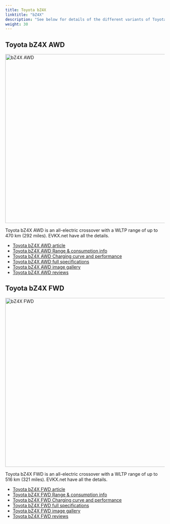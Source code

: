 ```yaml
---
title: Toyota bZ4X
linktitle: "bZ4X"
description: "See below for details of the different variants of Toyota bZ4X"
weight: 30
---
```

## Toyota bZ4X AWD

<a href="/models/toyota/bz4x/bz4x_awd/"><img src="https://media.evkx.net/multimedia/models/toyota/bz4x/bz4x_awd/main_1_st.jpg" width="800" height="533" alt="bZ4X AWD" ></a>

Toyota bZ4X AWD is an all-electric crossover with a WLTP range of up to 470 km (292 miles). EVKX.net have all the details. 

- [Toyota bZ4X AWD article](/models/toyota/bz4x/bz4x_awd/)
- [Toyota bZ4X AWD Range & consumption info](/models/toyota/bz4x/bz4x_awd//rangeandconsumption)
- [Toyota bZ4X AWD Charging curve and performance](/models/toyota/bz4x/bz4x_awd//chargingcurve)
- [Toyota bZ4X AWD full specifications](/models/toyota/bz4x/bz4x_awd//specifications)
- [Toyota bZ4X AWD image gallery](/models/toyota/bz4x/bz4x_awd//gallery)
- [Toyota bZ4X AWD reviews](/models/toyota/bz4x/bz4x_awd//reviews)

## Toyota bZ4X FWD

<a href="/models/toyota/bz4x/bz4x_fwd/"><img src="https://media.evkx.net/multimedia/models/toyota/bz4x/bz4x_fwd/main_1_st.jpg" width="800" height="533" alt="bZ4X FWD" ></a>

Toyota bZ4X FWD is an all-electric crossover with a WLTP range of up to 516 km (321 miles). EVKX.net have all the details. 

- [Toyota bZ4X FWD article](/models/toyota/bz4x/bz4x_fwd/)
- [Toyota bZ4X FWD Range & consumption info](/models/toyota/bz4x/bz4x_fwd//rangeandconsumption)
- [Toyota bZ4X FWD Charging curve and performance](/models/toyota/bz4x/bz4x_fwd//chargingcurve)
- [Toyota bZ4X FWD full specifications](/models/toyota/bz4x/bz4x_fwd//specifications)
- [Toyota bZ4X FWD image gallery](/models/toyota/bz4x/bz4x_fwd//gallery)
- [Toyota bZ4X FWD reviews](/models/toyota/bz4x/bz4x_fwd//reviews)

